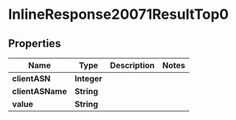 # InlineResponse20071ResultTop0

## Properties
Name | Type | Description | Notes
------------ | ------------- | ------------- | -------------
**clientASN** | **Integer** |  | 
**clientASName** | **String** |  | 
**value** | **String** |  | 
